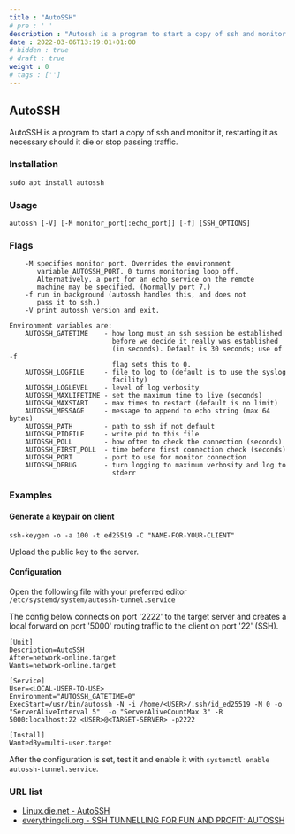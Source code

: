```yaml
---
title : "AutoSSH"
# pre : ' '
description : "Autossh is a program to start a copy of ssh and monitor it, restarting it as necessary should it die or stop passing traffic."
date : 2022-03-06T13:19:01+01:00
# hidden : true
# draft : true
weight : 0
# tags : ['']
---
```


## AutoSSH

AutoSSH is a program to start a copy of ssh and monitor it, restarting it as necessary should it die or stop passing traffic.

### Installation

```plain
sudo apt install autossh
```

### Usage

```plain
autossh [-V] [-M monitor_port[:echo_port]] [-f] [SSH_OPTIONS]
```

### Flags

```plain
    -M specifies monitor port. Overrides the environment
       variable AUTOSSH_PORT. 0 turns monitoring loop off.
       Alternatively, a port for an echo service on the remote
       machine may be specified. (Normally port 7.)
    -f run in background (autossh handles this, and does not
       pass it to ssh.)
    -V print autossh version and exit.

Environment variables are:
    AUTOSSH_GATETIME    - how long must an ssh session be established
                          before we decide it really was established
                          (in seconds). Default is 30 seconds; use of -f
                          flag sets this to 0.
    AUTOSSH_LOGFILE     - file to log to (default is to use the syslog
                          facility)
    AUTOSSH_LOGLEVEL    - level of log verbosity
    AUTOSSH_MAXLIFETIME - set the maximum time to live (seconds)
    AUTOSSH_MAXSTART    - max times to restart (default is no limit)
    AUTOSSH_MESSAGE     - message to append to echo string (max 64 bytes)
    AUTOSSH_PATH        - path to ssh if not default
    AUTOSSH_PIDFILE     - write pid to this file
    AUTOSSH_POLL        - how often to check the connection (seconds)
    AUTOSSH_FIRST_POLL  - time before first connection check (seconds)
    AUTOSSH_PORT        - port to use for monitor connection
    AUTOSSH_DEBUG       - turn logging to maximum verbosity and log to
                          stderr
```

### Examples

#### Generate a keypair on client

```plain
ssh-keygen -o -a 100 -t ed25519 -C "NAME-FOR-YOUR-CLIENT"
```

Upload the public key to the server.

#### Configuration

Open the following file with your preferred editor `/etc/systemd/system/autossh-tunnel.service`

The config below connects on port '2222' to the target server and creates a local forward on port '5000' routing traffic to the client on port '22' (SSH).

```plain
[Unit]
Description=AutoSSH
After=network-online.target
Wants=network-online.target

[Service]
User=<LOCAL-USER-TO-USE>
Environment="AUTOSSH_GATETIME=0"
ExecStart=/usr/bin/autossh -N -i /home/<USER>/.ssh/id_ed25519 -M 0 -o "ServerAliveInterval 5"  -o "ServerAliveCountMax 3" -R 5000:localhost:22 <USER>@<TARGET-SERVER> -p2222

[Install]
WantedBy=multi-user.target
```

After the configuration is set, test it and enable it with `systemctl enable autossh-tunnel.service`.

### URL list

* [Linux.die.net - AutoSSH](https://linux.die.net/man/1/autossh)
* [everythingcli.org - SSH TUNNELLING FOR FUN AND PROFIT: AUTOSSH](https://www.everythingcli.org/ssh-tunnelling-for-fun-and-profit-autossh/)
